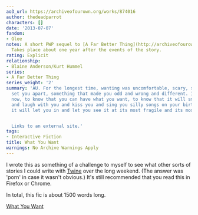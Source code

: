 ```yaml
---
ao3_url: https://archiveofourown.org/works/874016
author: thedeadparrot
characters: []
date: '2013-07-07'
fandom:
- Glee
notes: A short PWP sequel to [A Far Better Thing](http://archiveofourown.org/works/866033).
  Takes place about one year after the events of the story.
rating: Explicit
relationship:
- Blaine Anderson/Kurt Hummel
series:
- A Far Better Thing
series_weight: '2'
summary: 'AU. For the longest time, wanting was uncomfortable, scary, something that
  set you apart, something that made you odd and wrong and different. It feels good
  now, to know that you can have what you want, to know that it will smile at you
  and laugh with you and kiss you and sing you silly songs on your birthday, that
  it will let you in and let you see it at its most fragile and its most vulnerable.


  Links to an external site.'
tags:
- Interactive Fiction
title: What You Want
warnings: No Archive Warnings Apply
---
```


I wrote this as something of a challenge to myself to see what other sorts of stories I could write with [Twine](http://www.auntiepixelante.com/twine/) over the long weekend. (The answer was 'porn' in case it wasn't obvious.) It's still recommended that you read this in Firefox or Chrome.

In total, this fic is about 1500 words long.



[What You Want](http://thedeadparrot.github.io/fic-projects/edge-2/what-you-want.html)